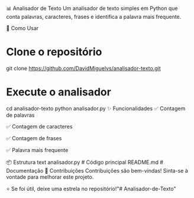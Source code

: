 📊 Analisador de Texto
Um analisador de texto simples em Python que conta palavras, caracteres, frases e identifica a palavra mais frequente.

🚀 Como Usar

# Clone o repositório
git clone https://github.com/DavidMiguelvs/analisador-texto.git

# Execute o analisador
cd analisador-texto
python analisador.py
✨ Funcionalidades
✅ Contagem de palavras

✅ Contagem de caracteres

✅ Contagem de frases

✅ Palavra mais frequente

📦 Estrutura
text
analisador.py    # Código principal
README.md        # Documentação
🤝 Contribuições
Contribuições são bem-vindas! Sinta-se à vontade para melhorar este projeto.

⭐️ Se foi útil, deixe uma estrela no repositório!"# Analisador-de-Texto" 

